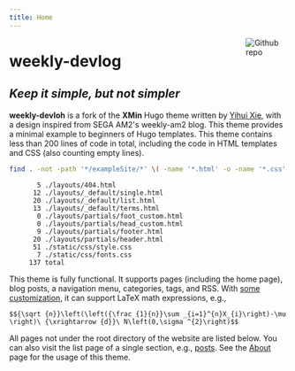 ```yaml
---
title: Home
---
```


[<img src="https://simpleicons.org/icons/github.svg" style="max-width:15%;min-width:40px;float:right;" alt="Github repo" />](https://github.com/malespiaut/hugo-weekly-devlog)

# weekly-devlog

## _Keep it simple, but not simpler_

**weekly-devloh** is a fork of the **XMin** Hugo theme written by [Yihui Xie](https://yihui.org), with a design inspired from SEGA AM2's weekly-am2 blog.
This theme provides a minimal example to beginners of Hugo templates.
This theme contains less than 200 lines of code in total, including the code in HTML templates and CSS (also counting empty lines).

```bash
find . -not -path '*/exampleSite/*' \( -name '*.html' -o -name '*.css' \) | xargs wc -l
```

```
       5 ./layouts/404.html
      12 ./layouts/_default/single.html
      20 ./layouts/_default/list.html
      13 ./layouts/_default/terms.html
       0 ./layouts/partials/foot_custom.html
       0 ./layouts/partials/head_custom.html
       9 ./layouts/partials/footer.html
      20 ./layouts/partials/header.html
      51 ./static/css/style.css
       7 ./static/css/fonts.css
     137 total
```

This theme is fully functional.
It supports pages (including the home page), blog posts, a navigation menu, categories, tags, and RSS.
With [some customization](https://github.com/yihui/hugo-xmin/blob/master/exampleSite/layouts/partials/foot_custom.html), it can support LaTeX math expressions, e.g.,

`$${\sqrt {n}}\left(\left({\frac {1}{n}}\sum _{i=1}^{n}X_{i}\right)-\mu \right)\ {\xrightarrow {d}}\ N\left(0,\sigma ^{2}\right)$$`

All pages not under the root directory of the website are listed below. You can also visit the list page of a single section, e.g., [posts](/post/). See the [About](/about/) page for the usage of this theme.
